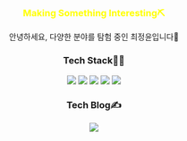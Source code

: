 <div align="center">
<h3 style='color:yellow'> Making Something Interesting⛏ </h3> 
안녕하세요, 다양한 분야를 탐험 중인 최정윤입니다🧭
  
<div>
  <h3>Tech Stack👩‍💻</h3>
  
<img src="https://img.shields.io/badge/JavaScript-F7DF1E?style=for-the-badge&logo=JavaScript&logoColor=white">
<img src="https://img.shields.io/badge/React-61DAFB?style=for-the-badge&logo=React&logoColor=white">
<img src="https://img.shields.io/badge/HTML5-E34F26?style=for-the-badge&logo=HTML5&logoColor=white">
<img src="https://img.shields.io/badge/CSS3-1572B6?style=for-the-badge&logo=CSS3&logoColor=white">
 <img src="https://img.shields.io/badge/Unity-000000?style=for-the-badge&logo=Unity&logoColor=white">
  </div>
  <div>
    <h3>Tech Blog✍</h3>
  <a href="https://velog.io/@c-jeongyyun"><img src="https://img.shields.io/badge/velog-20C997?style=for-the-badge&logo=Velog&logoColor=white"></a>
  </div>
  

</div>

<!--
**c-jeongyyun/c-jeongyyun** is a ✨ _special_ ✨ repository because its `README.md` (this file) appears on your GitHub profile.

Here are some ideas to get you started:

- 🔭 I’m currently working on ...
- 🌱 I’m currently learning ...
- 👯 I’m looking to collaborate on ...
- 🤔 I’m looking for help with ...
- 💬 Ask me about ...
- 📫 How to reach me: ...
- 😄 Pronouns: ...
- ⚡ Fun fact: ...
-->
